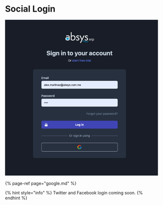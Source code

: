 # Social Login

![](../../.gitbook/assets/screen-shot-2020-08-21-at-23.14.14.png)

{% page-ref page="google.md" %}

{% hint style="info" %}
Twitter and Facebook login coming soon.
{% endhint %}



